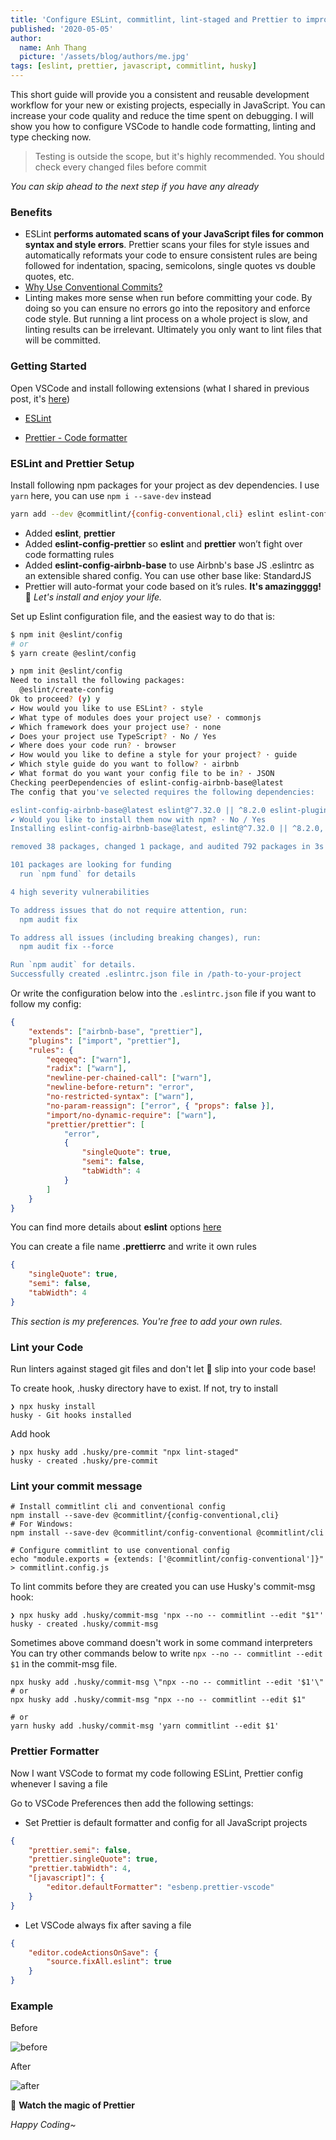 ```yaml
---
title: 'Configure ESLint, commitlint, lint-staged and Prettier to improve your development'
published: '2020-05-05'
author:
  name: Anh Thang
  picture: '/assets/blog/authors/me.jpg'
tags: [eslint, prettier, javascript, commitlint, husky]
---
```


This short guide will provide you a consistent and reusable development workflow for your new or existing projects, especially in JavaScript. You can increase your code quality and reduce the time spent on debugging. I will show you how to configure VSCode to handle code formatting, linting and type checking now.
<!-- more -->

> Testing is outside the scope, but it's highly recommended. You should check every changed files before commit

_You can skip ahead to the next step if you have any already_

### Benefits
- ESLint **performs automated scans of your JavaScript files for common syntax and style errors**. Prettier scans your files for style issues and automatically reformats your code to ensure consistent rules are being followed for indentation, spacing, semicolons, single quotes vs double quotes, etc.
- [Why Use Conventional Commits?](https://www.conventionalcommits.org/en/v1.0.0-beta.2/#why-use-conventional-commits)
- Linting makes more sense when run before committing your code. By doing so you can ensure no errors go into the repository and enforce code style. But running a lint process on a whole project is slow, and linting results can be irrelevant. Ultimately you only want to lint files that will be committed.

### Getting Started

Open VSCode and install following extensions (what I shared in previous post, it's [here](https://anhthang.org/2020/04/24/vscode-extensions-for-developers))

- [ESLint](https://marketplace.visualstudio.com/items?itemName=dbaeumer.vscode-eslint)

- [Prettier - Code formatter](https://marketplace.visualstudio.com/items?itemName=esbenp.prettier-vscode)

### ESLint and Prettier Setup

Install following npm packages for your project as dev dependencies. I use `yarn` here, you can use `npm i --save-dev` instead

```bash
yarn add --dev @commitlint/{config-conventional,cli} eslint eslint-config-airbnb-base eslint-config-prettier eslint-plugin-import eslint-plugin-prettier husky lint-staged prettier
```

- Added **eslint**, **prettier**
- Added **eslint-config-prettier** so **eslint** and **prettier** won’t fight over code formatting rules
- Added **eslint-config-airbnb-base** to use Airbnb's base JS .eslintrc as an extensible shared config. You can use other base like: StandardJS
- Prettier will auto-format your code based on it’s rules. **It's amazingggg!** 🤩 _Let's install and enjoy your life._

Set up Eslint configuration file, and the easiest way to do that is:
```bash
$ npm init @eslint/config
# or
$ yarn create @eslint/config
```

```bash
❯ npm init @eslint/config
Need to install the following packages:
  @eslint/create-config
Ok to proceed? (y) y
✔ How would you like to use ESLint? · style
✔ What type of modules does your project use? · commonjs
✔ Which framework does your project use? · none
✔ Does your project use TypeScript? · No / Yes
✔ Where does your code run? · browser
✔ How would you like to define a style for your project? · guide
✔ Which style guide do you want to follow? · airbnb
✔ What format do you want your config file to be in? · JSON
Checking peerDependencies of eslint-config-airbnb-base@latest
The config that you've selected requires the following dependencies:

eslint-config-airbnb-base@latest eslint@^7.32.0 || ^8.2.0 eslint-plugin-import@^2.25.2
✔ Would you like to install them now with npm? · No / Yes
Installing eslint-config-airbnb-base@latest, eslint@^7.32.0 || ^8.2.0, eslint-plugin-import@^2.25.2

removed 38 packages, changed 1 package, and audited 792 packages in 3s

101 packages are looking for funding
  run `npm fund` for details

4 high severity vulnerabilities

To address issues that do not require attention, run:
  npm audit fix

To address all issues (including breaking changes), run:
  npm audit fix --force

Run `npm audit` for details.
Successfully created .eslintrc.json file in /path-to-your-project
```

Or write the configuration below into the `.eslintrc.json` file if you want to follow my config:

```json
{
    "extends": ["airbnb-base", "prettier"],
    "plugins": ["import", "prettier"],
    "rules": {
        "eqeqeq": ["warn"],
        "radix": ["warn"],
        "newline-per-chained-call": ["warn"],
        "newline-before-return": "error",
        "no-restricted-syntax": ["warn"],
        "no-param-reassign": ["error", { "props": false }],
        "import/no-dynamic-require": ["warn"],
        "prettier/prettier": [
            "error",
            {
                "singleQuote": true,
                "semi": false,
                "tabWidth": 4
            }
        ]
    }
}
```
You can find more details about **eslint** options [here](https://eslint.org/docs/user-guide/command-line-interface)

You can create a file name **.prettierrc** and write it own rules

```json
{
    "singleQuote": true,
    "semi": false,
    "tabWidth": 4
}
```

_This section is my preferences. You're free to add your own rules._

### Lint your Code
Run linters against staged git files and don't let 💩 slip into your code base!

To create hook, .husky directory have to exist. If not, try to install
```
❯ npx husky install
husky - Git hooks installed
```

Add hook
```
❯ npx husky add .husky/pre-commit "npx lint-staged"
husky - created .husky/pre-commit
```

### Lint your commit message



```
# Install commitlint cli and conventional config
npm install --save-dev @commitlint/{config-conventional,cli}
# For Windows:
npm install --save-dev @commitlint/config-conventional @commitlint/cli

# Configure commitlint to use conventional config
echo "module.exports = {extends: ['@commitlint/config-conventional']}" > commitlint.config.js
```

To lint commits before they are created you can use Husky's commit-msg hook:
```
❯ npx husky add .husky/commit-msg 'npx --no -- commitlint --edit "$1"'
husky - created .husky/commit-msg
```

Sometimes above command doesn't work in some command interpreters
You can try other commands below to write `npx --no -- commitlint --edit $1`
in the commit-msg file.
```
npx husky add .husky/commit-msg \"npx --no -- commitlint --edit '$1'\"
# or
npx husky add .husky/commit-msg "npx --no -- commitlint --edit $1"

# or
yarn husky add .husky/commit-msg 'yarn commitlint --edit $1'
```

### Prettier Formatter

Now I want VSCode to format my code following ESLint, Prettier config whenever I saving a file

Go to VSCode Preferences then add the following settings:

-   Set Prettier is default formatter and config for all JavaScript projects

```json
{
    "prettier.semi": false,
    "prettier.singleQuote": true,
    "prettier.tabWidth": 4,
    "[javascript]": {
        "editor.defaultFormatter": "esbenp.prettier-vscode"
    }
}
```

-   Let VSCode always fix after saving a file

```json
{
    "editor.codeActionsOnSave": {
        "source.fixAll.eslint": true
    }
}
```

### Example

Before

![before](https://raw.githubusercontent.com/anhthang/org/master/img/prettier-before.png)

After

![after](https://raw.githubusercontent.com/anhthang/org/master/img/prettier-after.png)

🥳 **Watch the magic of Prettier**

_Happy Coding~_
